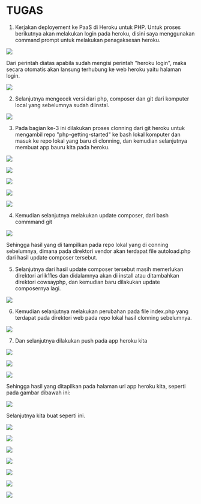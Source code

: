 # TUGAS

1. Kerjakan deployement ke PaaS di Heroku untuk PHP.
Untuk proses berikutnya akan melakukan login pada heroku, disini saya menggunakan command prompt untuk melakukan penagaksesan heroku.

![](img/tugas/01.png)


Dari perintah diatas apabila sudah mengisi perintah "heroku login", maka secara otomatis akan lansung terhubung ke web heroku yaitu halaman login.

![](img/tugas/02.png)


2. Selanjutnya mengecek versi dari php, composer dan git dari komputer local yang sebelumnya sudah diinstal.

![](img/tugas/03.png)


3. Pada bagian ke-3 ini dilakukan proses clonning dari git heroku untuk mengambil repo "php-getting-started" ke bash lokal komputer dan masuk ke repo lokal yang baru di clonning, dan kemudian selanjutnya membuat app bauru kita pada heroku.

![](img/tugas/04.png)

![](img/tugas/05.png)

![](img/tugas/06.png)

![](img/tugas/07.png)

![](img/tugas/08.png)


4. Kemudian selanjutnya melakukan update composer, dari bash commmand git

![](img/tugas/09.png)

Sehingga hasil yang di tampilkan pada repo lokal yang di conning sebelumnya, dimana pada direktori vendor akan terdapat file autoload.php dari hasil update composer tersebut.


5. Selanjutnya dari hasil update composer tersebut masih memerlukan direktori arlik11es dan didalamnya akan di install atau ditambahkan direktori cowsayphp, dan kemudian baru dilakukan update composernya lagi.

![](img/tugas/10.png)


6. Kemudian selanjutnya melakukan perubahan pada file index.php yang terdapat pada direktori web pada repo lokal hasil clonning sebelumnya.

![](img/tugas/11.png)


7. Dan selanjutnya dilakukan push pada app heroku kita

![](img/tugas/12.png)

![](img/tugas/13.png)

![](img/tugas/14.png)


Sehingga hasil yang ditapilkan pada halaman url app heroku kita, seperti pada gambar dibawah ini:

![](img/tugas/15.png)


Selanjutnya kita buat seperti ini.

![](img/tugas/16.png)

![](img/tugas/17.png)

![](img/tugas/18.png)

![](img/tugas/19.png)

![](img/tugas/20.png)

![](img/tugas/21.png)

![](img/tugas/22.png)